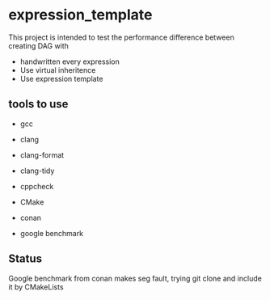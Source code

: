 # expression_template

This project is intended to test the performance difference 
between creating DAG with 
- handwritten every expression
- Use virtual inheritence
- Use expression template 

## tools to use 

- gcc
- clang
- clang-format
- clang-tidy
- cppcheck

- CMake
- conan

- google benchmark

## Status

Google benchmark from conan makes seg fault,
trying git clone and include it by CMakeLists

